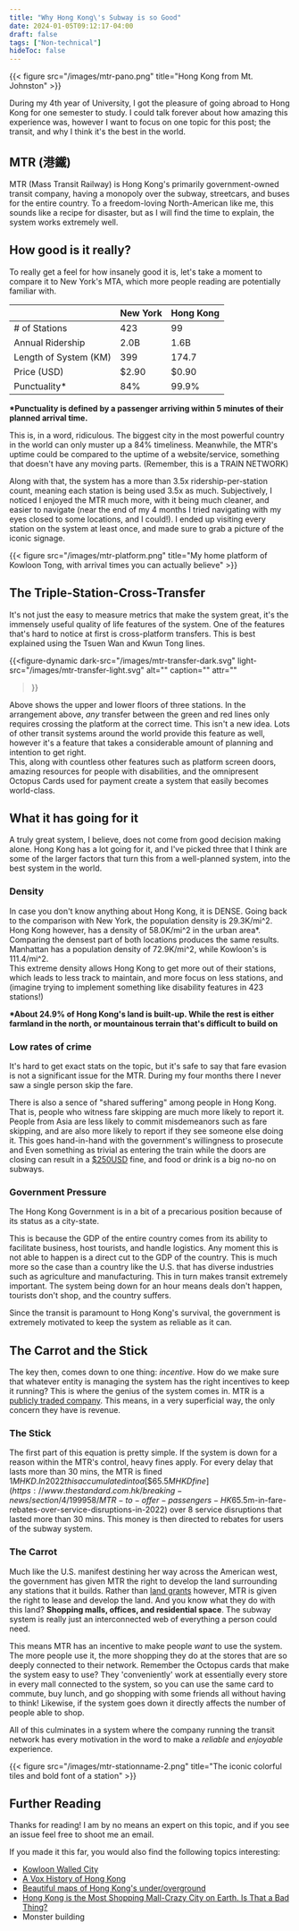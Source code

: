 ```yaml
---
title: "Why Hong Kong\'s Subway is so Good"
date: 2024-01-05T09:12:17-04:00
draft: false
tags: ["Non-technical"]
hideToc: false
---
```


{{< figure src="/images/mtr-pano.png" title="Hong Kong from Mt. Johnston" >}}


During my 4th year of University, I got the pleasure of going abroad to Hong Kong for one semester to study. 
I could talk forever about how amazing this experience was, however I want to focus on one topic for this post; the transit, and why I think it's the best in the world.

## MTR (港鐵)
MTR (Mass Transit Railway) is Hong Kong's primarily government-owned transit company, having a monopoly over the subway, streetcars, and buses for the entire country.
To a freedom-loving North-American like me, this sounds like a recipe for disaster, but as I will find the time to explain, the system works extremely well.

## How good is it really?
To really get a feel for how insanely good it is, let's take a moment to compare it to New York's MTA, which more people reading are potentially familiar with.

|                       | New York | Hong Kong   |
|-----------------------|:---------|:------------|
| # of Stations         | 423      | 99          |
| Annual Ridership      | 2.0B     | 1.6B        |
| Length of System (KM) | 399      | 174.7       |
| Price (USD)           | $2.90    | $0.90       |
| Punctuality\*         | 84%      | 99.9%       |

**\*Punctuality is defined by a passenger arriving within 5 minutes of their planned arrival time.**


This is, in a word, ridiculous. The biggest city in the most powerful country in the world can only muster up a 84% timeliness. 
Meanwhile, the MTR's uptime could be compared to the uptime of a website/service, something that doesn't have any moving parts. (Remember, this is a TRAIN NETWORK)

Along with that, the system has a more than 3.5x ridership-per-station count, meaning each station is being used 3.5x as much.
Subjectively, I noticed I enjoyed the MTR much more, with it being much cleaner, and easier to navigate (near the end of my 4 months I tried navigating with my eyes closed to some locations, and I could!). I ended up visiting every station on the system at least once, and made sure to grab a picture of the iconic signage.

{{< figure src="/images/mtr-platform.png" title="My home platform of Kowloon Tong, with arrival times you can actually believe" >}}

## The Triple-Station-Cross-Transfer
It's not just the easy to measure metrics that make the system great, it's the immensely useful quality of life features of the system.
One of the features that's hard to notice at first is cross-platform transfers. This is best explained using the Tsuen Wan and Kwun Tong lines.  

{{<figure-dynamic
    dark-src="/images/mtr-transfer-dark.svg" 
    light-src="/images/mtr-transfer-light.svg" 
    alt=""
    caption=""
    attr=""
>}}

Above shows the upper and lower floors of three stations. In the arrangement above, *any* transfer between the green and red lines only requires crossing the platform at the correct time.
This isn't a new idea. Lots of other transit systems around the world provide this feature as well, however it's a feature that takes a considerable amount of planning and intention to get right.  
This, along with countless other features such as platform screen doors, amazing resources for people with disabilities, and the omnipresent Octopus Cards used for payment create a system that easily becomes world-class.

## What it has going for it
A truly great system, I believe, does not come from good decision making alone. Hong Kong has a lot going for it, and I've picked three that I think are some of the larger factors that turn this from a well-planned system, into the best system in the world.

### Density
In case you don't know anything about Hong Kong, it is DENSE. Going back to the comparison with New York, the population density is 29.3K/mi^2. Hong Kong however, has a density of 58.0K/mi^2 in the urban area*.  
Comparing the densest part of both locations produces the same results. Manhattan has a population density of 72.9K/mi^2, while Kowloon's is 111.4/mi^2.  
This extreme density allows Hong Kong to get more out of their stations, which leads to less track to maintain, and more focus on less stations, and (imagine trying to implement something like disability features in 423 stations!)

**\*About 24.9% of Hong Kong's land is built-up. While the rest is either farmland in the north, or mountainous terrain that's difficult to build on**
### Low rates of crime
It's hard to get exact stats on the topic, but it's safe to say that fare evasion is not a significant issue for the MTR. 
During my four months there I never saw a single person skip the fare.  

There is also a sence of "shared suffering" among people in Hong Kong. That is, people who witness fare skipping are much more likely to report it.
People from Asia are less likely to commit misdemeanors such as fare skipping, and are also more likely to report if they see someone else doing it.
This goes hand-in-hand with the government's willingness to prosecute and 
Even something as trivial as entering the train while the doors are closing can result in a [$250USD](https://www.clic.org.hk/en/topics/traffic_law/public_transport/MTR/general_rules_for_passengers) fine, and food or drink is a big no-no on subways.

### Government Pressure
The Hong Kong Government is in a bit of a precarious position because of its status as a city-state.  

This is because the GDP of the entire country comes from its ability to facilitate business, host tourists, and handle logistics. 
Any moment this is not able to happen is a direct cut to the GDP of the country. 
This is much more so the case than a country like the U.S. that has diverse industries such as agriculture and manufacturing.
This in turn makes transit extremely important. The system being down for an hour means deals don't happen, tourists don't shop, and the country suffers.  

Since the transit is paramount to Hong Kong's survival, the government is extremely motivated to keep the system as reliable as it can.  

## The Carrot and the Stick
The key then, comes down to one thing: *incentive*. 
How do we make sure that whatever entity is managing the system has the right incentives to keep it running?
This is where the genius of the system comes in. MTR is a [publicly traded company](https://finance.yahoo.com/quote/0066.HK/). 
This means, in a very superficial way, the only concern they have is revenue.
### The Stick
The first part of this equation is pretty simple. If the system is down for a reason within the MTR's control, heavy fines apply. For every delay that lasts more than 30 mins, the MTR is fined $1M HKD.
In 2022 this accumulated into a [\$65.5M HKD fine](https://www.thestandard.com.hk/breaking-news/section/4/199958/MTR-to-offer-passengers-HK$65.5m-in-fare-rebates-over-service-disruptions-in-2022) over 8 service disruptions that lasted more than 30 mins. This money is then directed to rebates for users of the subway system.

### The Carrot
Much like the U.S. manifest destining her way across the American west, the government has given MTR the right to develop the land surrounding any stations that it builds.
Rather than [land grants](https://www.loc.gov/collections/railroad-maps-1828-to-1900/articles-and-essays/history-of-railroads-and-maps/land-grants/#:~:text=Between%201850%20and%201872%20extensive,of%20track%20that%20was%20built.) however, MTR is given the right to lease and develop the land. And you know what they do with this land? **Shopping malls, offices, and residential space**.
The subway system is really just an interconnected web of everything a person could need.

This means MTR has an incentive to make people *want* to use the system. The more people use it, the more shopping they do at the stores that are so deeply connected to their network. Remember the Octopus cards that make the system easy to use? They 'conveniently' work at essentially every store in every mall connected to the system, so you can use the same card to commute, buy lunch, and go shopping with some friends all without having to think!
Likewise, if the system goes down it directly affects the number of people able to shop.  


All of this culminates in a system where the company running the transit network has every motivation in the word to make a *reliable* and *enjoyable* experience.


{{< figure src="/images/mtr-stationname-2.png" title="The iconic colorful tiles and bold font of a station" >}}

## Further Reading

Thanks for reading! I am by no means an expert on this topic, and if you see an issue feel free to shoot me an email.

If you made it this far, you would also find the following topics interesting:
- [Kowloon Walled City](https://www.youtube.com/watch?v=4YuNvIfM-YA)
- [A Vox History of Hong Kong](https://www.youtube.com/watch?v=StW7oGSR_Mg)
- [Beautiful maps of Hong Kong's under/overground](https://randomwire.com/hong-kong-city-without-ground/)
- [Hong Kong is the Most Shopping Mall-Crazy City on Earth. Is That a Bad Thing?](https://zolimacitymag.com/hong-kong-is-the-most-shopping-mall-crazy-city-on-earth-is-that-a-bad-thing/)
- Monster building

[//]: https://www.newgeography.com/content/008099-hong-kong-2021-census-the-evolving-urban-form
